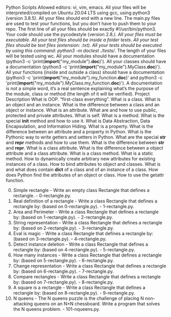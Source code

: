 Python Scripts
Allowed editors: vi, vim, emacs.
All your files will be interpreted/compiled on Ubuntu 20.04 LTS using gcc, using python3 (version 3.8.5).
All your files should end with a new line.
The main.py files are used to test your functions, but you don’t have to push them to your repo.
The first line of all your files should be exactly #!/usr/bin/python3.
Your code should use the pycodestyle (version 2.8.*).
All your files must be executable.
All your test files should be inside a folder tests.
All your test files should be text files (extension: .txt).
All your tests should be executed by using this command: python3 -m doctest ./tests/*.
The length of your files will be tested using wc.
All your modules should have a documentation (python3 -c 'print(__import__("my_module").__doc__)').
All your classes should have a documentation (python3 -c 'print(__import__("my_module").MyClass.__doc__)').
All your functions (inside and outside a class) should have a documentation (python3 -c 'print(__import__("my_module").my_function.__doc__)' and python3 -c 'print(__import__("my_module").MyClass.my_function.__doc__)').
A documentation is not a simple word, it’s a real sentence explaining what’s the purpose of the module, class or method (the length of it will be verified).
Project Description
What is OOP. “first-class everything”. What is a class. What is an object and an instance. What is the difference between a class and an object or instance. What is an attribute. What are and how to use public, protected and private attributes. What is self. What is a method. What is the special __init__ method and how to use it. What is Data Abstraction, Data Encapsulation, and Information Hiding. What is a property. What is the difference between an attribute and a property in Python. What is the Pythonic way to write getters and setters in Python. What are the special __str__ and __repr__ methods and how to use them. What is the difference between __str__ and __repr__. What is a class attribute. What is the difference between a object attribute and a class attribute. What is a class method. What is a static method. How to dynamically create arbitrary new attributes for existing instances of a class. How to bind attributes to object and classes. What is and what does contain __dict__ of a class and of an instance of a class. How does Python find the attributes of an object or class. How to use the getattr function.

0. Simple rectangle - Write an empty class Rectangle that defines a rectangle. - 0-rectangle.py.
1. Real definition of a rectangle - Write a class Rectangle that defines a rectangle by: (based on 0-rectangle.py). - 1-rectangle.py.
2. Area and Perimeter - Write a class Rectangle that defines a rectangle by: (based on 1-rectangle.py). - 2-rectangle.py.
3. String representation - Write a class Rectangle that defines a rectangle by: (based on 2-rectangle.py). - 3-rectangle.py.
4. Eval is magic - Write a class Rectangle that defines a rectangle by: (based on 3-rectangle.py). - 4-rectangle.py.
5. Detect instance deletion - Write a class Rectangle that defines a rectangle by: (based on 4-rectangle.py). - 5-rectangle.py.
6. How many instances - Write a class Rectangle that defines a rectangle by: (based on 5-rectangle.py). - 6-rectangle.py.
7. Change representation - Write a class Rectangle that defines a rectangle by: (based on 6-rectangle.py). - 7-rectangle.py.
8. Compare rectangles - Write a class Rectangle that defines a rectangle by: (based on 7-rectangle.py). - 8-rectangle.py.
9. A square is a rectangle - Write a class Rectangle that defines a rectangle by: (based on 8-rectangle.py). - 9-rectangle.py.
10. N queens - The N queens puzzle is the challenge of placing N non-attacking queens on an N×N chessboard. Write a program that solves the N queens problem. - 101-nqueens.py.

